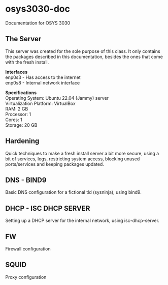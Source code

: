 # osys3030-doc
Documentation for OSYS 3030

## The Server
This server was created for the sole purpose of this class. It only contains the packages described in this documentation, besides the ones that come with the fresh install. <br />

**Interfaces** <br />
enp0s3 - Has access to the internet <br />
enp0s8 - Internal network interface <br />

**Specifications** <br />
Operating System: Ubuntu 22.04 (Jammy) server <br />
Virtualization Platform: VirtualBox <br />
RAM: 2 GB <br />
Processor: 1 <br />
Cores: 1 <br />
Storage: 20 GB

## Hardening
Quick techniques to make a fresh install server a bit more secure, using a bit of services, logs, restricting system access, blocking unused ports/services and keeping packages updated.

## DNS - BIND9
Basic DNS configuration for a fictional tld (sysninja), using bind9.

## DHCP - ISC DHCP SERVER
Setting up a DHCP server for the internal network, using isc-dhcp-server.

## FW
Firewall configuration 

## SQUID
Proxy configuration 
